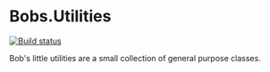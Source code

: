 # Bobs.Utilities #

[![Build status](https://ci.appveyor.com/api/projects/status/cfoivqtxfm0vbvwn/branch/master?svg=true)](https://ci.appveyor.com/project/mpoettgen/bobs-utilities/branch/master)

Bob's little utilities are a small collection of general purpose classes.
